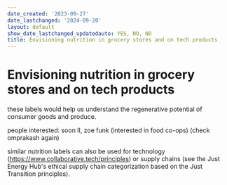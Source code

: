 ```yaml
---
date_created: '2023-09-27'
date_lastchanged: '2024-09-20'
layout: default
show_date_lastchanged_updatedauto: YES, NO, NO
title: Envisioning nutrition in grocery stores and on tech products
---
```


# Envisioning nutrition in grocery stores and on tech products
these labels would help us understand the regenerative potential of consumer goods and produce.

people interested: soon Il, zoe funk (interested in food co-ops)
(check omprakash again)

similar nutrition labels can also be used for technology (https://www.collaborative.tech/principles) or supply chains (see the Just Energy Hub's ethical supply chain categorization based on the Just Transition principles).





